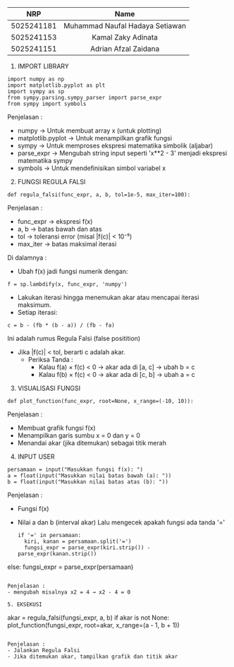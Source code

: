 
|    NRP     |      Name      |
| :--------: | :------------: |
| 5025241181 | Muhammad Naufal Hadaya Setiawan |
| 5025241153 | Kamal Zaky Adinata |
| 5025241151 | Adrian Afzal Zaidana |


1. IMPORT LIBRARY
```
import numpy as np
import matplotlib.pyplot as plt
import sympy as sp
from sympy.parsing.sympy_parser import parse_expr
from sympy import symbols
```

Penjelasan :
- numpy → Untuk membuat array x (untuk plotting)
- matplotlib.pyplot → Untuk menampilkan grafik fungsi
- sympy → Untuk memproses ekspresi matematika simbolik (aljabar)
- parse_expr → Mengubah string input seperti 'x**2 - 3' menjadi ekspresi matematika sympy
- symbols → Untuk mendefinisikan simbol variabel x


2. FUNGSI REGULA FALSI
```
def regula_falsi(func_expr, a, b, tol=1e-5, max_iter=100):
```

Penjelasan : 
- func_expr → ekspresi f(x)
- a, b → batas bawah dan atas
- tol → toleransi error (misal |f(c)| < 10⁻⁵)
- max_iter → batas maksimal iterasi

Di dalamnya :
- Ubah f(x) jadi fungsi numerik dengan:
```
f = sp.lambdify(x, func_expr, 'numpy')
```
- Lakukan iterasi hingga menemukan akar atau mencapai iterasi maksimum.
- Setiap iterasi:
```
c = b - (fb * (b - a)) / (fb - fa)
```
Ini adalah rumus Regula Falsi (false positition)
- Jika |f(c)| < tol, berarti c adalah akar.
  - Periksa Tanda :
    - Kalau f(a) × f(c) < 0 → akar ada di [a, c] → ubah b = c
    - Kalau f(b) × f(c) < 0 → akar ada di [c, b] → ubah a = c

3. VISUALISASI FUNGSI
```
def plot_function(func_expr, root=None, x_range=(-10, 10)):
```
Penjelasan :
- Membuat grafik fungsi f(x)
- Menampilkan garis sumbu x = 0 dan y = 0
- Menandai akar (jika ditemukan) sebagai titik merah

4. INPUT USER
```
persamaan = input("Masukkan fungsi f(x): ")
a = float(input("Masukkan nilai batas bawah (a): "))
b = float(input("Masukkan nilai batas atas (b): "))
```
Penjelasan :
- Fungsi f(x)
- Nilai a dan b (interval akar)
  Lalu mengecek apakah fungsi ada tanda '='
  
  ```
  if '=' in persamaan:
    kiri, kanan = persamaan.split('=')
    fungsi_expr = parse_expr(kiri.strip()) - parse_expr(kanan.strip())
else:
    fungsi_expr = parse_expr(persamaan)
  ```

Penjelasan :
- mengubah misalnya x2 = 4 → x2 - 4 = 0

 5. EKSEKUSI

```
akar = regula_falsi(fungsi_expr, a, b)
if akar is not None:
    plot_function(fungsi_expr, root=akar, x_range=(a - 1, b + 1))
```

Penjelasan :
- Jalankan Regula Falsi
- Jika ditemukan akar, tampilkan grafik dan titik akar
